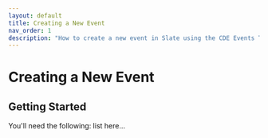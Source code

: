 ```yaml
---
layout: default
title: Creating a New Event
nav_order: 1
description: "How to create a new event in Slate using the CDE Events Template"
---
```


# Creating a New Event

## Getting Started
You'll need the following:
list here...
